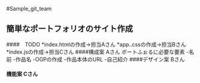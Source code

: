 #Sample_git_team
## 簡単なポートフォリオのサイト作成
####　TODO
*index.htmlの作成→担当Aさん
*app..cssの作成→担当Bさん
*index.jsの作成→担当Cさん
####構成案 Aさん
ポートふぉるに必要な要素
-名前
-作品名
-OGPの作成
-作品本体のURL
-自己紹介
####デザイン案 Bさん
#### 機能案 Cさん
